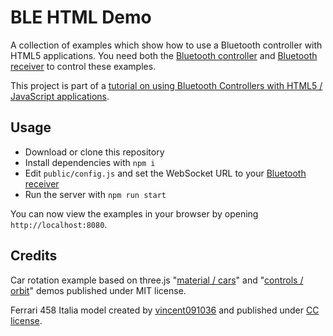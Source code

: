 # BLE HTML Demo

A collection of examples which show how to use a Bluetooth controller with HTML5 applications. You need both the [Bluetooth controller](https://github.com/andypotato/ble-controller-demo) and [Bluetooth receiver](https://github.com/andypotato/ble-receiver-demo) to control these examples.

This project is part of a [tutorial on using Bluetooth Controllers with HTML5 / JavaScript applications](https://medium.com/@andreas.schallwig/your-phone-as-bluetooth-controller-for-web-applications-81acfe53dd64  "tutorial on using Bluetooth Controllers with HTML5 / JavaScript applications").

## Usage

 - Download or clone this repository
 - Install dependencies with `npm i`
 - Edit `public/config.js` and set the WebSocket URL to your [Bluetooth receiver](https://github.com/andypotato/ble-receiver-demo)
 - Run the server with `npm run start`

You can now view the examples in your browser by opening `http://localhost:8080`.

## Credits

Car rotation example based on three.js "[material / cars](https://github.com/mrdoob/three.js/blob/dev/examples/webgl_materials_cars.html)" and "[controls / orbit](https://github.com/mrdoob/three.js/blob/dev/examples/misc_controls_orbit.html)" demos published under MIT license.

Ferrari 458 Italia model created by [vincent091036](https://sketchfab.com/3d-models/ferrari-458-italia-57bf6cc56931426e87494f554df1dab6) and published under [CC license](https://creativecommons.org/licenses/by/4.0/).




